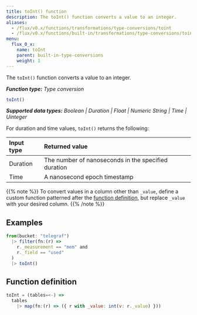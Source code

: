 ```yaml
---
title: toInt() function
description: The toInt() function converts a value to an integer.
aliases:
  - /flux/v0.x/functions/transformations/type-conversions/toint
  - /flux/v0.x/functions/built-in/transformations/type-conversions/toint/
menu:
  flux_0_x:
    name: toInt
    parent: built-in-type-conversions
    weight: 1
---
```


The `toInt()` function converts a value to an integer.

_**Function type:** Type conversion_  

```js
toInt()
```

_**Supported data types:** Boolean | Duration | Float | Numeric String | Time | Uinteger_

For duration and time values, `toInt()` returns the following:

| Input type | Returned value                                      |
|:---------- |:--------------                                      |
| Duration   | The number of nanoseconds in the specified duration |
| Time       | A nanosecond epoch timestamp                        |

{{% note %}}
To convert values in a column other than `_value`, define a custom function
patterned after the [function definition](#function-definition),
but replace `_value` with your desired column.
{{% /note %}}

## Examples
```js
from(bucket: "telegraf")
  |> filter(fn:(r) =>
    r._measurement == "mem" and
    r._field == "used"
  )
  |> toInt()
```

## Function definition
```js
toInt = (tables=<-) =>
  tables
    |> map(fn:(r) => ({ r with _value: int(v: r._value) }))
```
